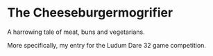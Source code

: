 # The Cheeseburgermogrifier

A harrowing tale of meat, buns and vegetarians.

More specifically, my entry for the Ludum Dare 32 game competition.
